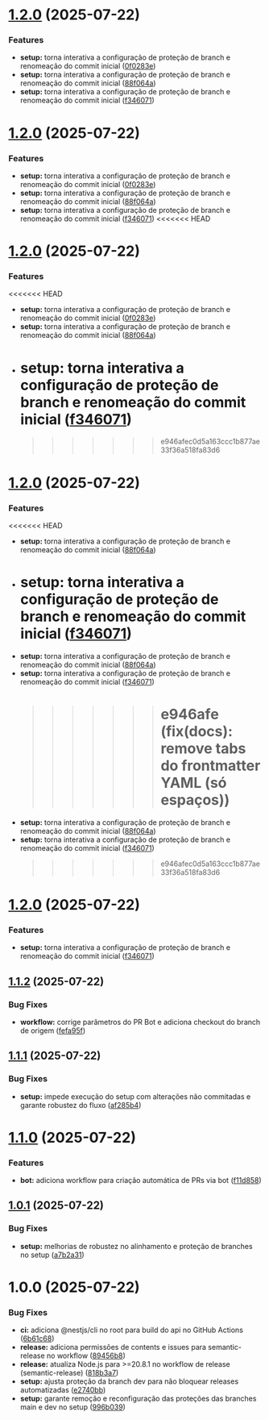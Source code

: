 # [1.2.0](https://github.com/ArthurProjectCorrea/monorepo-starter/compare/v1.1.2...v1.2.0) (2025-07-22)


### Features

* **setup:** torna interativa a configuração de proteção de branch e renomeação do commit inicial ([0f0283e](https://github.com/ArthurProjectCorrea/monorepo-starter/commit/0f0283e68e8dd19664300f26747f5cd39951712f))
* **setup:** torna interativa a configuração de proteção de branch e renomeação do commit inicial ([88f064a](https://github.com/ArthurProjectCorrea/monorepo-starter/commit/88f064a42048f03092365456ed05e2c7036b895c))
* **setup:** torna interativa a configuração de proteção de branch e renomeação do commit inicial ([f346071](https://github.com/ArthurProjectCorrea/monorepo-starter/commit/f346071e375252009ac1655d44f09dc85ebcb933))

# [1.2.0](https://github.com/ArthurProjectCorrea/monorepo-starter/compare/v1.1.2...v1.2.0) (2025-07-22)

### Features

- **setup:** torna interativa a configuração de proteção de branch e renomeação do commit inicial ([0f0283e](https://github.com/ArthurProjectCorrea/monorepo-starter/commit/0f0283e68e8dd19664300f26747f5cd39951712f))
- **setup:** torna interativa a configuração de proteção de branch e renomeação do commit inicial ([88f064a](https://github.com/ArthurProjectCorrea/monorepo-starter/commit/88f064a42048f03092365456ed05e2c7036b895c))
- **setup:** torna interativa a configuração de proteção de branch e renomeação do commit inicial ([f346071](https://github.com/ArthurProjectCorrea/monorepo-starter/commit/f346071e375252009ac1655d44f09dc85ebcb933))
  <<<<<<< HEAD

# [1.2.0](https://github.com/ArthurProjectCorrea/monorepo-starter/compare/v1.1.2...v1.2.0) (2025-07-22)

### Features

<<<<<<< HEAD

- **setup:** torna interativa a configuração de proteção de branch e renomeação do commit inicial ([0f0283e](https://github.com/ArthurProjectCorrea/monorepo-starter/commit/0f0283e68e8dd19664300f26747f5cd39951712f))
- **setup:** torna interativa a configuração de proteção de branch e renomeação do commit inicial ([88f064a](https://github.com/ArthurProjectCorrea/monorepo-starter/commit/88f064a42048f03092365456ed05e2c7036b895c))
- # **setup:** torna interativa a configuração de proteção de branch e renomeação do commit inicial ([f346071](https://github.com/ArthurProjectCorrea/monorepo-starter/commit/f346071e375252009ac1655d44f09dc85ebcb933))
  > > > > > > > e946afec0d5a163ccc1b877ae33f36a518fa83d6

# [1.2.0](https://github.com/ArthurProjectCorrea/monorepo-starter/compare/v1.1.2...v1.2.0) (2025-07-22)

### Features

<<<<<<< HEAD

- **setup:** torna interativa a configuração de proteção de branch e renomeação do commit inicial ([88f064a](https://github.com/ArthurProjectCorrea/monorepo-starter/commit/88f064a42048f03092365456ed05e2c7036b895c))
- # **setup:** torna interativa a configuração de proteção de branch e renomeação do commit inicial ([f346071](https://github.com/ArthurProjectCorrea/monorepo-starter/commit/f346071e375252009ac1655d44f09dc85ebcb933))

* **setup:** torna interativa a configuração de proteção de branch e renomeação do commit inicial ([88f064a](https://github.com/ArthurProjectCorrea/monorepo-starter/commit/88f064a42048f03092365456ed05e2c7036b895c))
* **setup:** torna interativa a configuração de proteção de branch e renomeação do commit inicial ([f346071](https://github.com/ArthurProjectCorrea/monorepo-starter/commit/f346071e375252009ac1655d44f09dc85ebcb933))
  > > > > > > > # e946afe (fix(docs): remove tabs do frontmatter YAML (só espaços))
* **setup:** torna interativa a configuração de proteção de branch e renomeação do commit inicial ([88f064a](https://github.com/ArthurProjectCorrea/monorepo-starter/commit/88f064a42048f03092365456ed05e2c7036b895c))
* **setup:** torna interativa a configuração de proteção de branch e renomeação do commit inicial ([f346071](https://github.com/ArthurProjectCorrea/monorepo-starter/commit/f346071e375252009ac1655d44f09dc85ebcb933))
  > > > > > > > e946afec0d5a163ccc1b877ae33f36a518fa83d6

# [1.2.0](https://github.com/ArthurProjectCorrea/monorepo-starter/compare/v1.1.2...v1.2.0) (2025-07-22)

### Features

- **setup:** torna interativa a configuração de proteção de branch e renomeação do commit inicial ([f346071](https://github.com/ArthurProjectCorrea/monorepo-starter/commit/f346071e375252009ac1655d44f09dc85ebcb933))

## [1.1.2](https://github.com/ArthurProjectCorrea/monorepo-starter/compare/v1.1.1...v1.1.2) (2025-07-22)

### Bug Fixes

- **workflow:** corrige parâmetros do PR Bot e adiciona checkout do branch de origem ([fefa95f](https://github.com/ArthurProjectCorrea/monorepo-starter/commit/fefa95f25f83bfe1df0a006a35d5ae90392830cc))

## [1.1.1](https://github.com/ArthurProjectCorrea/monorepo-starter/compare/v1.1.0...v1.1.1) (2025-07-22)

### Bug Fixes

- **setup:** impede execução do setup com alterações não commitadas e garante robustez do fluxo ([af285b4](https://github.com/ArthurProjectCorrea/monorepo-starter/commit/af285b49eb1d1ab4cdd820a2643d278506139508))

# [1.1.0](https://github.com/ArthurProjectCorrea/monorepo-starter/compare/v1.0.1...v1.1.0) (2025-07-22)

### Features

- **bot:** adiciona workflow para criação automática de PRs via bot ([f11d858](https://github.com/ArthurProjectCorrea/monorepo-starter/commit/f11d858ded500cc3c2002353889a9ac61d07d14c))

## [1.0.1](https://github.com/ArthurProjectCorrea/monorepo-starter/compare/v1.0.0...v1.0.1) (2025-07-22)

### Bug Fixes

- **setup:** melhorias de robustez no alinhamento e proteção de branches no setup ([a7b2a31](https://github.com/ArthurProjectCorrea/monorepo-starter/commit/a7b2a31660c87b34f6598d082aa77e838333b256))

# 1.0.0 (2025-07-22)

### Bug Fixes

- **ci:** adiciona @nestjs/cli no root para build do api no GitHub Actions ([6b61c68](https://github.com/ArthurProjectCorrea/monorepo-starter/commit/6b61c6846458edbbdc925e8b3fad8ed536c7f5da))
- **release:** adiciona permissões de contents e issues para semantic-release no workflow ([89456b8](https://github.com/ArthurProjectCorrea/monorepo-starter/commit/89456b8b9631120fc1ebd8871106d485ed9c21c6))
- **release:** atualiza Node.js para >=20.8.1 no workflow de release (semantic-release) ([818b3a7](https://github.com/ArthurProjectCorrea/monorepo-starter/commit/818b3a79d2ac97e1d582795a507c726edac7b088))
- **setup:** ajusta proteção da branch dev para não bloquear releases automatizadas ([e2740bb](https://github.com/ArthurProjectCorrea/monorepo-starter/commit/e2740bb808d9b8799c929b89a3b2d73c07ab8c21))
- **setup:** garante remoção e reconfiguração das proteções das branches main e dev no setup ([996b039](https://github.com/ArthurProjectCorrea/monorepo-starter/commit/996b0397edcd0fb5d0ece57c0d3ac8b4b27d3108))
